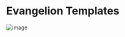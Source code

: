 # Evangelion Templates
![image](https://github.com/garnold02/EvaTemplates/assets/34715150/6bd02282-89cb-4d21-b76c-3c43967f66e5)
